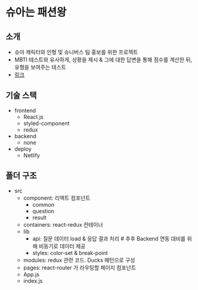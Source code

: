 # 슈아는 패션왕

## 소개

- 슈아 캐릭터와 인형 및 슈니버스 팀 홍보를 위한 프로젝트
- MBTI 테스트와 유사하게, 상황을 제시 & 그에 대한 답변을 통해 점수를 계산한 뒤, 유형을 보여주는 테스트
- [링크](https://dev.ssunivs.com)

## 기술 스택

- frontend
    - React.js
    - styled-component
    - redux
- backend
    - none
- deploy
    - Netlify

## 폴더 구조

- src
    - component: 리액트 컴포넌트
        - common
        - question
        - result
    - containers: react-redux 컨테이너
    - lib
        - api: 질문 데이터 load & 응답 결과 처리 # 추후 Backend 연동 대비를 위해 비동기로 데이터 제공
        - styles: color-set & break-point
    - modules: redux 관련 코드. Ducks 패턴으로 구성
    - pages: react-router 가 라우팅할 페이지 컴포넌트
    - App.js
    - index.js